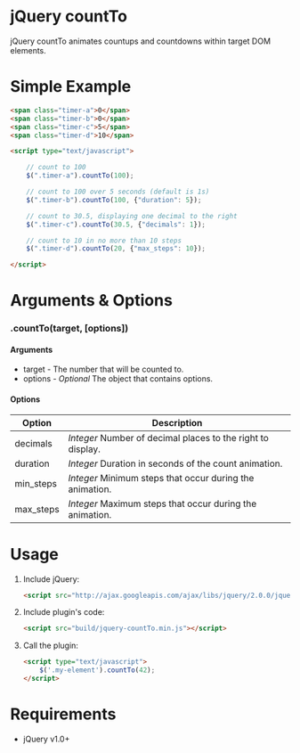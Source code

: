 # jQuery countTo

jQuery countTo animates countups and countdowns within target DOM elements. 

# Simple Example
```html
<span class="timer-a">0</span>
<span class="timer-b">0</span>
<span class="timer-c">5</span>
<span class="timer-d">10</span>

<script type="text/javascript">

    // count to 100
    $(".timer-a").countTo(100);

    // count to 100 over 5 seconds (default is 1s)
    $(".timer-b").countTo(100, {"duration": 5});

    // count to 30.5, displaying one decimal to the right
    $(".timer-c").countTo(30.5, {"decimals": 1});

    // count to 10 in no more than 10 steps
    $(".timer-d").countTo(20, {"max_steps": 10});

</script>
```

# Arguments & Options

### .countTo(target, [options])

#### Arguments

- target - The number that will be counted to.
- options - *Optional* The object that contains options.

#### Options

| Option | Description |
| ----- | ----- |
| decimals | *Integer* Number of decimal places to the right to display. |
| duration | *Integer* Duration in seconds of the count animation. |
| min_steps | *Integer* Minimum steps that occur during the animation. |
| max_steps | *Integer* Maximum steps that occur during the animation. |

# Usage

1. Include jQuery:
    ```html
    <script src="http://ajax.googleapis.com/ajax/libs/jquery/2.0.0/jquery.min.js"></script>
    ```

2. Include plugin's code:
    ```html
    <script src="build/jquery-countTo.min.js"></script>
    ```

3. Call the plugin:
    ```html
    <script type="text/javascript">
        $('.my-element').countTo(42);
    </script>
    ```

# Requirements
- jQuery v1.0+
